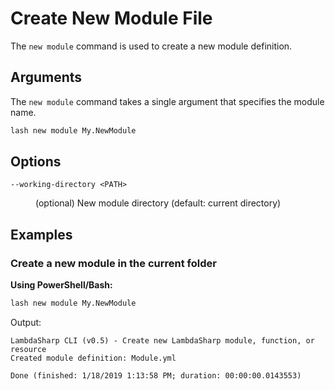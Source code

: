 # Create New Module File

The `new module` command is used to create a new module definition.

## Arguments

The `new module` command takes a single argument that specifies the module name.

```bash
lash new module My.NewModule
```

## Options

<dl>

<dt><code>--working-directory &lt;PATH&gt;</code></dt>
<dd>

(optional) New module directory (default: current directory)
</dd>

</dl>

## Examples

### Create a new module in the current folder

__Using PowerShell/Bash:__
```bash
lash new module My.NewModule
```

Output:
```
LambdaSharp CLI (v0.5) - Create new LambdaSharp module, function, or resource
Created module definition: Module.yml

Done (finished: 1/18/2019 1:13:58 PM; duration: 00:00:00.0143553)
```
